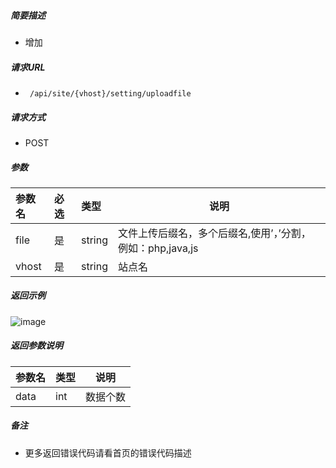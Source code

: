 

    
##### 简要描述

- 增加

##### 请求URL
- ` 
/api/site/{vhost}/setting/uploadfile `
  
##### 请求方式
- POST 

##### 参数

|参数名|必选|类型|说明|
|:----    |:---|:----- |-----   |
|file |是  |string |文件上传后缀名，多个后缀名,使用’，’分割，例如：php,java,js  |
|vhost |是  |string |站点名   |

##### 返回示例 

![image](https://user-images.githubusercontent.com/90588289/133774477-891cad0c-2974-48c8-a698-37ed62a7d956.png)

##### 返回参数说明 

|参数名|类型|说明|
|:-----  |:-----|-----                           |
|data |int   |数据个数  |

##### 备注 

- 更多返回错误代码请看首页的错误代码描述



